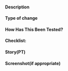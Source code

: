 #### Description

#### Type of change

#### How Has This Been Tested?

#### Checklist:

#### Story(PT)

#### Screenshot(if appropriate)
